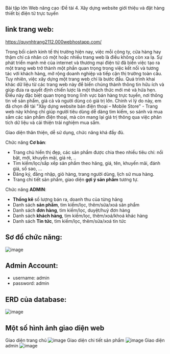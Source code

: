 Bài tập lớn Web nâng cao :Đề tài 4. Xây dựng website giới thiệu và đặt hàng thiết bị điện tử trực tuyến

## link trang web:
https://quynhtrang2112.000webhostapp.com/

Trong bối cảnh kinh tế thị trường hiện nay, việc mỗi công ty, cửa hàng hay thậm chí cá nhân có một hoặc nhiều trang web là điều không còn xa lạ. Sự phát triển mạnh mẽ của internet và thương mại điện tử đã biến việc tạo ra một trang web trở thành một phần quan trọng trong việc kết nối và tương tác với khách hàng, mở rộng doanh nghiệp và tiếp cận thị trường toàn cầu.
Tuy nhiên, việc xây dựng một trang web chỉ là bước đầu. Quá trình khai khác dữ liệu từ các trang web này để biến chúng thành thông tin hữu ích và giúp đưa ra quyết định chiến lược là một thách thức mới mẻ và hứa hẹn. Điều này đặc biệt quan trọng trong lĩnh vực bán hàng trực tuyến, nơi thông tin về sản phẩm, giá cả và người dùng có giá trị lớn.
Chính vì lý do này, em đã chọn đề tài "Xây dựng website bán điện thoại – Mobile Store" - Trang web này không chỉ giúp người tiêu dùng dễ dàng tìm kiếm, so sánh và mua sắm các sản phẩm điện thoại, mà còn mang lại giá trị thông qua việc phân tích dữ liệu và cải thiện trải nghiệm mua sắm.

Giao diện thân thiện, dễ sử dụng, chức năng khá đầy đủ.

Chức năng **Cơ bản**:

- Trang chủ hiển thị đẹp, các sản phẩm được chia theo nhiều tiêu chí: nổi bật, mới, khuyến mãi, giá rẻ, ..
- Tìm kiếm/lọc/sắp xếp sản phẩm theo hãng, giá, tên, khuyến mãi, đánh giá, số sao, ...
- Đăng ký, đăng nhập, giỏ hàng, trang người dùng, lịch sử mua hàng.
- Trang chi tiết sản phẩm, giao diện **gợi ý sản phẩm** tương tự.

Chức năng **ADMIN**:

- **Thống kê** số lượng bán ra, doanh thu của từng hãng
- Danh sách **sản phẩm**, tìm kiếm/lọc, thêm/sửa/xoá sản phẩm
- Danh sách **đơn hàng**, tìm kiếm/lọc, duyệt/huỷ đơn hàng
- Danh sách **khách hàng**, tìm kiếm/lọc, thêm/xoá/khoá khác hàng
- Danh sách **Tin tức**, tìm kiếm/lọc, thêm/sửa/xoá tin tức

## Sơ đồ chức năng:
![image](https://github.com/dinorap/WEB_NC_NHOM_13/assets/94616528/e8546a9c-c890-46b4-af50-cac612dd5849)
## Admin Account:

- username: admin
- password: admin

## ERD của database:
![image](https://github.com/dinorap/WEB_NC_NHOM_13/assets/94616528/a1a69134-b81b-4514-b14a-95d4a3a8f347)

## Một số hình ảnh giao diện web 
Giao diện trang chủ
![image](https://github.com/dinorap/WEB_NC_NHOM_13/assets/94616528/44791502-f38e-47ca-84f9-95d8d0ac3101)
Giao diện chi tiết sản phẩm 
![image](https://github.com/dinorap/WEB_NC_NHOM_13/assets/94616528/850d7142-fb7a-4d49-8c03-9ca944a75c8c)
Giao diện admin
![image](https://github.com/dinorap/WEB_NC_NHOM_13/assets/94616528/973aadc8-5378-4046-a5df-8f3ee41176bc)

